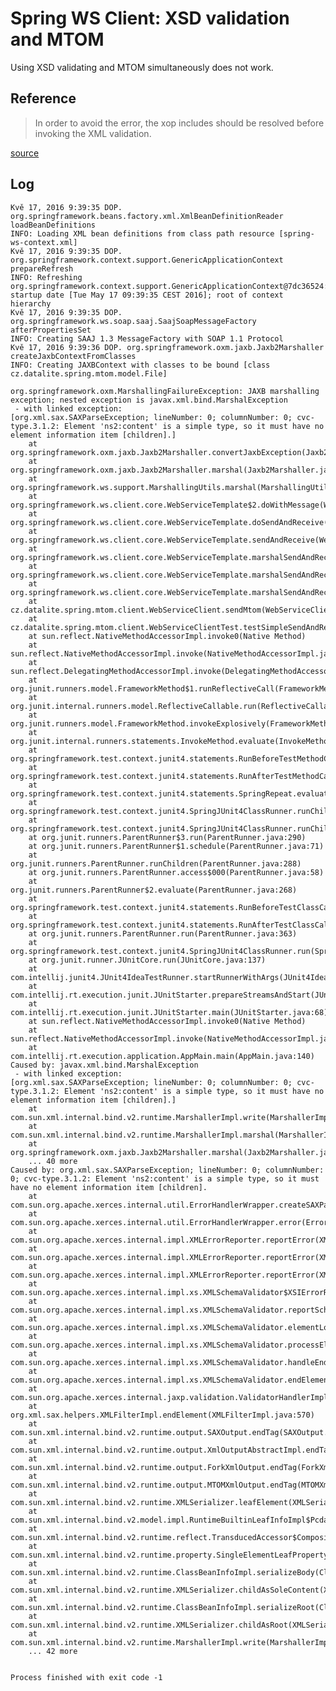 # Spring WS Client: XSD validation and MTOM

Using XSD validating and MTOM simultaneously does not work.

## Reference
> In order to avoid the error, the xop includes should be resolved before invoking the XML validation.

[source](http://stackoverflow.com/questions/11361689/java-xml-validation-and-mtom)

## Log
    Kvě 17, 2016 9:39:35 DOP. org.springframework.beans.factory.xml.XmlBeanDefinitionReader loadBeanDefinitions
    INFO: Loading XML bean definitions from class path resource [spring-ws-context.xml]
    Kvě 17, 2016 9:39:35 DOP. org.springframework.context.support.GenericApplicationContext prepareRefresh
    INFO: Refreshing org.springframework.context.support.GenericApplicationContext@7dc36524: startup date [Tue May 17 09:39:35 CEST 2016]; root of context hierarchy
    Kvě 17, 2016 9:39:35 DOP. org.springframework.ws.soap.saaj.SaajSoapMessageFactory afterPropertiesSet
    INFO: Creating SAAJ 1.3 MessageFactory with SOAP 1.1 Protocol
    Kvě 17, 2016 9:39:36 DOP. org.springframework.oxm.jaxb.Jaxb2Marshaller createJaxbContextFromClasses
    INFO: Creating JAXBContext with classes to be bound [class cz.datalite.spring.mtom.model.File]
    
    org.springframework.oxm.MarshallingFailureException: JAXB marshalling exception; nested exception is javax.xml.bind.MarshalException
     - with linked exception:
    [org.xml.sax.SAXParseException; lineNumber: 0; columnNumber: 0; cvc-type.3.1.2: Element 'ns2:content' is a simple type, so it must have no element information item [children].]
        at org.springframework.oxm.jaxb.Jaxb2Marshaller.convertJaxbException(Jaxb2Marshaller.java:881)
        at org.springframework.oxm.jaxb.Jaxb2Marshaller.marshal(Jaxb2Marshaller.java:666)
        at org.springframework.ws.support.MarshallingUtils.marshal(MarshallingUtils.java:81)
        at org.springframework.ws.client.core.WebServiceTemplate$2.doWithMessage(WebServiceTemplate.java:399)
        at org.springframework.ws.client.core.WebServiceTemplate.doSendAndReceive(WebServiceTemplate.java:590)
        at org.springframework.ws.client.core.WebServiceTemplate.sendAndReceive(WebServiceTemplate.java:555)
        at org.springframework.ws.client.core.WebServiceTemplate.marshalSendAndReceive(WebServiceTemplate.java:390)
        at org.springframework.ws.client.core.WebServiceTemplate.marshalSendAndReceive(WebServiceTemplate.java:383)
        at org.springframework.ws.client.core.WebServiceTemplate.marshalSendAndReceive(WebServiceTemplate.java:373)
        at cz.datalite.spring.mtom.client.WebServiceClient.sendMtom(WebServiceClient.java:24)
        at cz.datalite.spring.mtom.client.WebServiceClientTest.testSimpleSendAndReceive(WebServiceClientTest.java:21)
        at sun.reflect.NativeMethodAccessorImpl.invoke0(Native Method)
        at sun.reflect.NativeMethodAccessorImpl.invoke(NativeMethodAccessorImpl.java:62)
        at sun.reflect.DelegatingMethodAccessorImpl.invoke(DelegatingMethodAccessorImpl.java:43)
        at org.junit.runners.model.FrameworkMethod$1.runReflectiveCall(FrameworkMethod.java:50)
        at org.junit.internal.runners.model.ReflectiveCallable.run(ReflectiveCallable.java:12)
        at org.junit.runners.model.FrameworkMethod.invokeExplosively(FrameworkMethod.java:47)
        at org.junit.internal.runners.statements.InvokeMethod.evaluate(InvokeMethod.java:17)
        at org.springframework.test.context.junit4.statements.RunBeforeTestMethodCallbacks.evaluate(RunBeforeTestMethodCallbacks.java:74)
        at org.springframework.test.context.junit4.statements.RunAfterTestMethodCallbacks.evaluate(RunAfterTestMethodCallbacks.java:83)
        at org.springframework.test.context.junit4.statements.SpringRepeat.evaluate(SpringRepeat.java:72)
        at org.springframework.test.context.junit4.SpringJUnit4ClassRunner.runChild(SpringJUnit4ClassRunner.java:231)
        at org.springframework.test.context.junit4.SpringJUnit4ClassRunner.runChild(SpringJUnit4ClassRunner.java:88)
        at org.junit.runners.ParentRunner$3.run(ParentRunner.java:290)
        at org.junit.runners.ParentRunner$1.schedule(ParentRunner.java:71)
        at org.junit.runners.ParentRunner.runChildren(ParentRunner.java:288)
        at org.junit.runners.ParentRunner.access$000(ParentRunner.java:58)
        at org.junit.runners.ParentRunner$2.evaluate(ParentRunner.java:268)
        at org.springframework.test.context.junit4.statements.RunBeforeTestClassCallbacks.evaluate(RunBeforeTestClassCallbacks.java:61)
        at org.springframework.test.context.junit4.statements.RunAfterTestClassCallbacks.evaluate(RunAfterTestClassCallbacks.java:71)
        at org.junit.runners.ParentRunner.run(ParentRunner.java:363)
        at org.springframework.test.context.junit4.SpringJUnit4ClassRunner.run(SpringJUnit4ClassRunner.java:174)
        at org.junit.runner.JUnitCore.run(JUnitCore.java:137)
        at com.intellij.junit4.JUnit4IdeaTestRunner.startRunnerWithArgs(JUnit4IdeaTestRunner.java:78)
        at com.intellij.rt.execution.junit.JUnitStarter.prepareStreamsAndStart(JUnitStarter.java:212)
        at com.intellij.rt.execution.junit.JUnitStarter.main(JUnitStarter.java:68)
        at sun.reflect.NativeMethodAccessorImpl.invoke0(Native Method)
        at sun.reflect.NativeMethodAccessorImpl.invoke(NativeMethodAccessorImpl.java:62)
        at com.intellij.rt.execution.application.AppMain.main(AppMain.java:140)
    Caused by: javax.xml.bind.MarshalException
     - with linked exception:
    [org.xml.sax.SAXParseException; lineNumber: 0; columnNumber: 0; cvc-type.3.1.2: Element 'ns2:content' is a simple type, so it must have no element information item [children].]
        at com.sun.xml.internal.bind.v2.runtime.MarshallerImpl.write(MarshallerImpl.java:311)
        at com.sun.xml.internal.bind.v2.runtime.MarshallerImpl.marshal(MarshallerImpl.java:236)
        at org.springframework.oxm.jaxb.Jaxb2Marshaller.marshal(Jaxb2Marshaller.java:662)
        ... 40 more
    Caused by: org.xml.sax.SAXParseException; lineNumber: 0; columnNumber: 0; cvc-type.3.1.2: Element 'ns2:content' is a simple type, so it must have no element information item [children].
        at com.sun.org.apache.xerces.internal.util.ErrorHandlerWrapper.createSAXParseException(ErrorHandlerWrapper.java:203)
        at com.sun.org.apache.xerces.internal.util.ErrorHandlerWrapper.error(ErrorHandlerWrapper.java:134)
        at com.sun.org.apache.xerces.internal.impl.XMLErrorReporter.reportError(XMLErrorReporter.java:396)
        at com.sun.org.apache.xerces.internal.impl.XMLErrorReporter.reportError(XMLErrorReporter.java:327)
        at com.sun.org.apache.xerces.internal.impl.XMLErrorReporter.reportError(XMLErrorReporter.java:284)
        at com.sun.org.apache.xerces.internal.impl.xs.XMLSchemaValidator$XSIErrorReporter.reportError(XMLSchemaValidator.java:452)
        at com.sun.org.apache.xerces.internal.impl.xs.XMLSchemaValidator.reportSchemaError(XMLSchemaValidator.java:3230)
        at com.sun.org.apache.xerces.internal.impl.xs.XMLSchemaValidator.elementLocallyValidType(XMLSchemaValidator.java:3135)
        at com.sun.org.apache.xerces.internal.impl.xs.XMLSchemaValidator.processElementContent(XMLSchemaValidator.java:3055)
        at com.sun.org.apache.xerces.internal.impl.xs.XMLSchemaValidator.handleEndElement(XMLSchemaValidator.java:2134)
        at com.sun.org.apache.xerces.internal.impl.xs.XMLSchemaValidator.endElement(XMLSchemaValidator.java:853)
        at com.sun.org.apache.xerces.internal.jaxp.validation.ValidatorHandlerImpl.endElement(ValidatorHandlerImpl.java:584)
        at org.xml.sax.helpers.XMLFilterImpl.endElement(XMLFilterImpl.java:570)
        at com.sun.xml.internal.bind.v2.runtime.output.SAXOutput.endTag(SAXOutput.java:117)
        at com.sun.xml.internal.bind.v2.runtime.output.XmlOutputAbstractImpl.endTag(XmlOutputAbstractImpl.java:109)
        at com.sun.xml.internal.bind.v2.runtime.output.ForkXmlOutput.endTag(ForkXmlOutput.java:76)
        at com.sun.xml.internal.bind.v2.runtime.output.MTOMXmlOutput.endTag(MTOMXmlOutput.java:94)
        at com.sun.xml.internal.bind.v2.runtime.XMLSerializer.leafElement(XMLSerializer.java:342)
        at com.sun.xml.internal.bind.v2.model.impl.RuntimeBuiltinLeafInfoImpl$PcdataImpl.writeLeafElement(RuntimeBuiltinLeafInfoImpl.java:171)
        at com.sun.xml.internal.bind.v2.runtime.reflect.TransducedAccessor$CompositeTransducedAccessorImpl.writeLeafElement(TransducedAccessor.java:239)
        at com.sun.xml.internal.bind.v2.runtime.property.SingleElementLeafProperty.serializeBody(SingleElementLeafProperty.java:115)
        at com.sun.xml.internal.bind.v2.runtime.ClassBeanInfoImpl.serializeBody(ClassBeanInfoImpl.java:345)
        at com.sun.xml.internal.bind.v2.runtime.XMLSerializer.childAsSoleContent(XMLSerializer.java:578)
        at com.sun.xml.internal.bind.v2.runtime.ClassBeanInfoImpl.serializeRoot(ClassBeanInfoImpl.java:326)
        at com.sun.xml.internal.bind.v2.runtime.XMLSerializer.childAsRoot(XMLSerializer.java:479)
        at com.sun.xml.internal.bind.v2.runtime.MarshallerImpl.write(MarshallerImpl.java:308)
        ... 42 more
    
    
    Process finished with exit code -1
